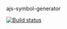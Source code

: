 ajs-symbol-generator

[![Build status](https://ci.appveyor.com/api/projects/status/1t0s0aykth1uunc3?svg=true)](https://ci.appveyor.com/project/Surik95/ajs-symbol-generator)